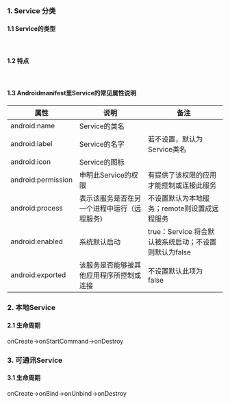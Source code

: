 ### 1. Service 分类

#### 1.1 Service的类型
<div align="center">
<img src="https://upload-images.jianshu.io/upload_images/944365-d42fa78828930bdb.png?imageMogr2/auto-orient/strip|imageView2/2/w/339" alt="">
</div><br>

#### 1.2 特点
<div align="center">
<img src="https://upload-images.jianshu.io/upload_images/944365-8855e3a5340bece5.png?imageMogr2/auto-orient/strip|imageView2/2/w/1010" alt="">
</div><br>

#### 1.3 Androidmanifest里Service的常见属性说明
属性 | 说明 | 备注
---|---|---
android:name | Service的类名 |
android:label | Service的名字 | 若不设置，默认为Service类名
android:icon  | Service的图标 |
android:permission | 申明此Service的权限 | 有提供了该权限的应用才能控制或连接此服务
android:process | 表示该服务是否在另一个进程中运行（远程服务) | 不设置默认为本地服务；remote则设置成远程服务
android:enabled | 系统默认启动 | true：Service 将会默认被系统启动；不设置则默认为false
android:exported | 该服务是否能够被其他应用程序所控制或连接 | 不设置默认此项为 false

### 2. 本地Service
#### 2.1 生命周期
onCreate->onStartCommand->onDestroy


### 3. 可通讯Service
#### 3.1 生命周期
onCreate->onBind->onUnbind->onDestroy